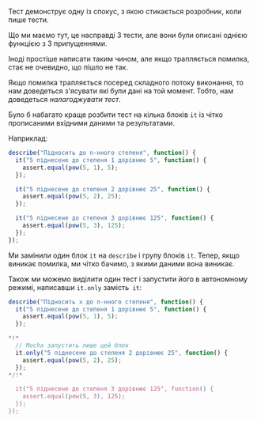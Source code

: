 Тест демонструє одну із спокус, з якою стикається розробник, коли пише тести.

Що ми маємо тут, це насправді 3 тести, але вони були описані однією функцією з 3 припущеннями.

Іноді простіше написати таким чином, але якщо трапляється помилка, стає не очевидно, що пішло не так.

Якщо помилка трапляється посеред складного потоку виконання, то нам доведеться з'ясувати які були дані на той момент. Тобто, нам доведеться *налагоджувати тест*.

Було б набагато краще розбити тест на кілька блоків `it` із чітко прописаними вхідними даними та результатами.

Наприклад:
```js
describe("Підносить до n-нного степеня", function() {
  it("5 піднесене до степеня 1 дорівнює 5", function() {
    assert.equal(pow(5, 1), 5);
  });

  it("5 піднесене до степеня 2 дорівнює 25", function() {
    assert.equal(pow(5, 2), 25);
  });

  it("5 піднесене до степеня 3 дорівнює 125", function() {
    assert.equal(pow(5, 3), 125);
  });
});
```

Ми замінили один блок `it` на `describe` і групу блоків `it`. Тепер, якщо виникає помилка, ми чітко бачимо, з якими даними вона виникає.

Також ми можемо виділити один тест і запустити його в автономному режимі, написавши `it.only` замість` it`:


```js
describe("Підносить x до n-нного степеня", function() {
  it("5 піднесене до степеня 1 дорівнює 5", function() {
    assert.equal(pow(5, 1), 5);
  });

*!*
  // Mocha запустить лише цей блок
  it.only("5 піднесене до степеня 2 дорівнює 25", function() {
    assert.equal(pow(5, 2), 25);
  });
*/!*

  it("5 піднесене до степеня 3 дорівнює 125", function() {
    assert.equal(pow(5, 3), 125);
  });
});
```
